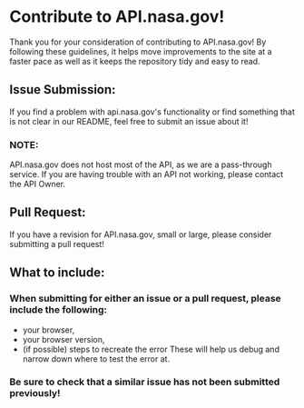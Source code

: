 # Contribute to API.nasa.gov!
Thank you for your consideration of contributing to API.nasa.gov! 
By following these guidelines, it helps move improvements to the site at a faster 
pace as well as it keeps the repository tidy and easy to read.

## Issue Submission:
If you find a problem with api.nasa.gov's functionality or find something that is not clear in our README, feel
free to submit an issue about it! 

### NOTE:
API.nasa.gov does not host most of the API, as we are a pass-through service. If you are having trouble with 
an API not working, please contact the API Owner.

## Pull Request:
If you have a revision for API.nasa.gov, small or large, please consider submitting a pull request!

## What to include:
### When submitting for either an issue or a pull request, please include the following:
* your browser,
* your browser version,
* (if possible) steps to recreate the error 
These will help us debug and narrow down where to test the error at.
### Be sure to check that a similar issue has not been submitted previously!
